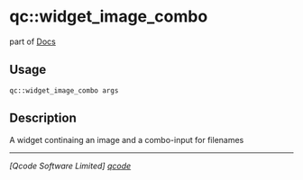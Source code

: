 qc::widget_image_combo
======================

part of [Docs](.)

Usage
-----
`qc::widget_image_combo args`

Description
-----------
A widget continaing an image and a combo-input for filenames

----------------------------------
*[Qcode Software Limited] [qcode]*

[qcode]: www.qcode.co.uk "Qcode Software"